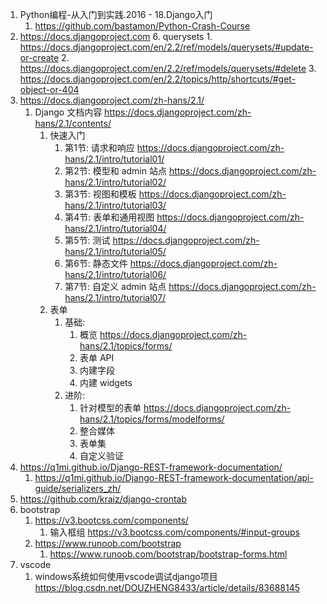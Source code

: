 
1. Python编程-从入门到实践.2016 - 18.Django入门
    1. https://github.com/bastamon/Python-Crash-Course
2. https://docs.djangoproject.com
    6. querysets
        1. https://docs.djangoproject.com/en/2.2/ref/models/querysets/#update-or-create
        2. https://docs.djangoproject.com/en/2.2/ref/models/querysets/#delete
        3. https://docs.djangoproject.com/en/2.2/topics/http/shortcuts/#get-object-or-404
3. https://docs.djangoproject.com/zh-hans/2.1/
    1. Django 文档内容 https://docs.djangoproject.com/zh-hans/2.1/contents/
        1. 快速入门
            1. 第1节: 请求和响应 https://docs.djangoproject.com/zh-hans/2.1/intro/tutorial01/
            2. 第2节: 模型和 admin 站点 https://docs.djangoproject.com/zh-hans/2.1/intro/tutorial02/
            3. 第3节: 视图和模板 https://docs.djangoproject.com/zh-hans/2.1/intro/tutorial03/
            4. 第4节: 表单和通用视图 https://docs.djangoproject.com/zh-hans/2.1/intro/tutorial04/
            5. 第5节: 测试 https://docs.djangoproject.com/zh-hans/2.1/intro/tutorial05/
            6. 第6节: 静态文件 https://docs.djangoproject.com/zh-hans/2.1/intro/tutorial06/
            7. 第7节: 自定义 admin 站点 https://docs.djangoproject.com/zh-hans/2.1/intro/tutorial07/
        5. 表单
            1. 基础: 
                1. 概览 https://docs.djangoproject.com/zh-hans/2.1/topics/forms/
                2. 表单 API 
                3. 内建字段 
                4. 内建 widgets
            2. 进阶: 
                1. 针对模型的表单 https://docs.djangoproject.com/zh-hans/2.1/topics/forms/modelforms/
                2. 整合媒体 
                3. 表单集 
                4. 自定义验证
4. https://q1mi.github.io/Django-REST-framework-documentation/
    1. https://q1mi.github.io/Django-REST-framework-documentation/api-guide/serializers_zh/
5. https://github.com/kraiz/django-crontab
5. bootstrap
    1. https://v3.bootcss.com/components/
        1. 输入框组 https://v3.bootcss.com/components/#input-groups
    2. https://www.runoob.com/bootstrap
        1. https://www.runoob.com/bootstrap/bootstrap-forms.html
6. vscode
    1. windows系统如何使用vscode调试django项目 https://blog.csdn.net/DOUZHENG8433/article/details/83688145